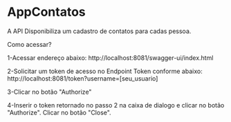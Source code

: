 # AppContatos

 A API
 Disponibiliza um cadastro de contatos para cadas pessoa.

 Como acessar?

 1-Acessar endereço abaixo:
 http://localhost:8081/swagger-ui/index.html

 2-Solicitar um token de acesso no Endpoint Token conforme abaixo:
 http://localhost:8081/token?username=[seu_usuario]

 3-Clicar no botão "Authorize"

 4-Inserir o token retornado no passo 2 na caixa de dialogo e clicar no botão "Authorize". Clicar no botão "Close".
